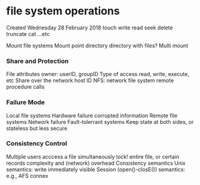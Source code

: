 # file system operations
Created Wednesday 28 February 2018
touch
write
read
seek
delete
truncate
cat
...etc

Mount file systems
Mount point
directory
directory with files?
Multi mount
	

### Share and Protection
File attributes
owner: userID, groupID
Type of access
read, write, execute, etc
Share over the network
host ID
NFS: network file system
remote procedure calls
		

### Failure Mode
Local file systems
Hardware failure
corrupted information
Remote file systems
Network failure
Fault-tolerrant systems
Keep state at both sides, or
stateless but less secure
	

### Consistency Control
Multiple users acccess a file simultaneously
lock!
entire file, or
certain records
complexity and (network) overhead
Consistency semantics
Unix semantics: write immediately visible
Session (open()-closE()) semantics: e.g., AFS
connex

